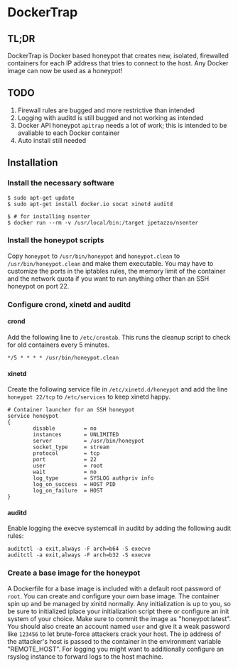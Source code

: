 # DockerTrap

## TL;DR

DockerTrap is Docker based honeypot that creates new, isolated, firewalled containers for each IP address that tries to connect to the host. Any Docker image can now be used as a honeypot!

## TODO

1. Firewall rules are bugged and more restrictive than intended
2. Logging with auditd is still bugged and not working as intended
3. Docker API honeypot `apitrap` needs a lot of work; this is intended to be avaliable to each Docker container
4. Auto install still needed

## Installation

### Install the necessary software

~~~ shell
$ sudo apt-get update
$ sudo apt-get install docker.io socat xinetd auditd

$ # for installing nsenter
$ docker run --rm -v /usr/local/bin:/target jpetazzo/nsenter
~~~

### Install the honeypot scripts 

Copy `honeypot` to `/usr/bin/honeypot` and `honeypot.clean` to
`/usr/bin/honeypot.clean` and make them executable. You may have to
customize the ports in the iptables rules, the memory limit of the
container and the network quota if you want to run anything other than
an SSH honeypot on port 22.

### Configure crond, xinetd and auditd

#### crond

Add the following line to `/etc/crontab`. This runs the cleanup script
to check for old containers every 5 minutes.

~~~ shell
*/5 * * * * /usr/bin/honeypot.clean
~~~

#### xinetd

Create the following service file in `/etc/xinetd.d/honeypot` and add
the line `honeypot 22/tcp` to `/etc/services` to keep xinetd happy.

~~~ shell
# Container launcher for an SSH honeypot
service honeypot
{
        disable         = no
        instances       = UNLIMITED
        server          = /usr/bin/honeypot
        socket_type     = stream
        protocol        = tcp
        port            = 22
        user            = root
        wait            = no
        log_type        = SYSLOG authpriv info
        log_on_success  = HOST PID
        log_on_failure  = HOST
}
~~~

#### auditd

Enable logging the execve systemcall in auditd by adding the following audit rules:

~~~ shell
auditctl -a exit,always -F arch=b64 -S execve
auditctl -a exit,always -F arch=b32 -S execve
~~~

### Create a base image for the honeypot

A Dockerfile for a base image is included with a default root password of `root`. You can create and configure your own base image. The container spin up and be managed by xinitd normally. Any initialization is up to you, so be sure to initialized iplace your initialization script there or configure an init system of your choice. Make sure to commit the image as "honeypot:latest". You should also create an account named `user` and give it a weak password like `123456` to let brute-force attackers crack your host. The ip address of the attacker's host is passed to the container in the environment variable "REMOTE_HOST". For logging you might want to additionally configure an rsyslog instance to forward logs to the host machine.
